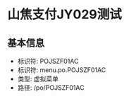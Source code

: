 # 山焦支付JY029测试

## 基本信息

- 标识符: POJSZF01AC
- 标识符: menu.po.POJSZF01AC
- 类型: 虚拟菜单
- 路径: /po/POJSZF01AC
